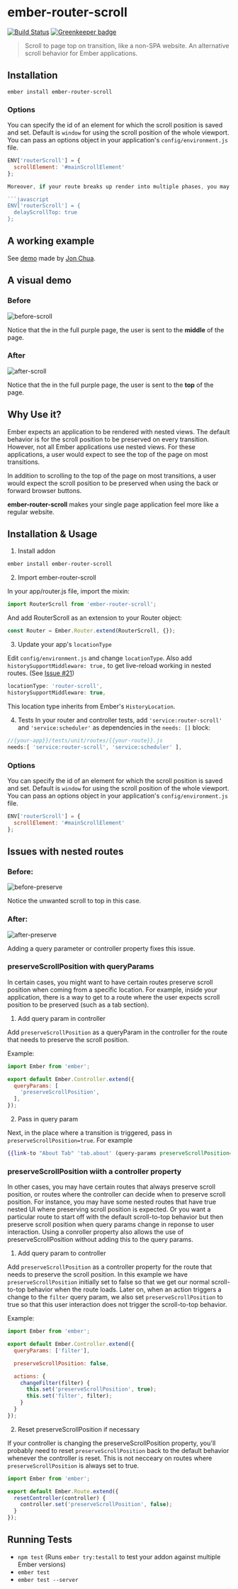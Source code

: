 # ember-router-scroll

[![Build Status](https://travis-ci.org/dollarshaveclub/ember-router-scroll.svg?branch=master)](https://travis-ci.org/dollarshaveclub/ember-router-scroll) [![Greenkeeper badge](https://badges.greenkeeper.io/dollarshaveclub/ember-router-scroll.svg)](https://greenkeeper.io/)

> Scroll to page top on transition, like a non-SPA website. An alternative scroll behavior for Ember applications.

## Installation

```
ember install ember-router-scroll
```

### Options
You can specify the id of an element for which the scroll position is saved and set. Default is `window` for using the scroll position of the whole viewport. You can pass an options object in your application's `config/environment.js` file.

```javascript
ENV['routerScroll'] = {
  scrollElement: '#mainScrollElement'
};

Moreover, if your route breaks up render into multiple phases, you may need to delay scrollTop functionality until after the First Meaningful Paint using `delayScrollTop: true` in your config.  This `delayScrollTop` defaults to `false`.

```javascript
ENV['routerScroll'] = {
  delayScrollTop: true
};
```

## A working example
See [demo](https://dollarshaveclub.github.io/router-scroll-demo/) made by [Jon Chua](https://github.com/Chuabacca/).

## A visual demo

### Before
![before-scroll](https://cloud.githubusercontent.com/assets/4430436/17122972/0a1fe454-5295-11e6-937f-f1f5beab9d6b.gif)

Notice that the in the full purple page, the user is sent to the **middle** of the page.

### After
![after-scroll](https://cloud.githubusercontent.com/assets/4430436/17122970/07c1a3a0-5295-11e6-977f-37eb955d95b1.gif)

Notice that the in the full purple page, the user is sent to the **top** of the page.

## Why Use it?

Ember expects an application to be rendered with nested views. The default behavior is for the scroll position to be preserved on every transition. However, not all Ember applications use nested views. For these applications, a user would expect to see the top of the page on most transitions.

In addition to scrolling to the top of the page on most transitions, a user would expect the scroll position to be preserved when using the back or forward browser buttons.

**ember-router-scroll** makes your single page application feel more like a regular website.


## Installation & Usage

1. Install addon

```bash
ember install ember-router-scroll
```

2. Import ember-router-scroll

In your app/router.js file, import the mixin:

```javascript
import RouterScroll from 'ember-router-scroll';
```

And add RouterScroll as an extension to your Router object:

```javascript
const Router = Ember.Router.extend(RouterScroll, {});
```

3. Update your app's `locationType`

Edit `config/environment.js` and change `locationType`.
Also add `historySupportMiddleware: true,` to get live-reload working in nested routes. (See [Issue #21](https://github.com/dollarshaveclub/ember-router-scroll/issues/21))

```js
locationType: 'router-scroll',
historySupportMiddleware: true,
```

This location type inherits from Ember's `HistoryLocation`.

4. Tests
In your router and controller tests, add `'service:router-scroll'` and `'service:scheduler'` as dependencies in the `needs: []` block:

```js
//{your-app}}/tests/unit/routes/{{your-route}}.js
needs:[ 'service:router-scroll', 'service:scheduler' ],
```

### Options
You can specify the id of an element for which the scroll position is saved and set. Default is `window` for using the scroll position of the whole viewport. You can pass an options object in your application's `config/environment.js` file.

```javascript
ENV['routerScroll'] = {
  scrollElement: '#mainScrollElement'
};
```

## Issues with nested routes

### Before:
![before-preserve](https://cloud.githubusercontent.com/assets/4430436/17122971/0a1e34ce-5295-11e6-8d30-9f687dd69dbb.gif)

Notice the unwanted scroll to top in this case.

### After:
![after-preserve](https://cloud.githubusercontent.com/assets/4430436/17122969/07acbb48-5295-11e6-9900-f9ba519affa4.gif)

Adding a query parameter or controller property fixes this issue.

### preserveScrollPosition with queryParams

In certain cases, you might want to have certain routes preserve scroll position when coming from a specific location. For example, inside your application, there is a way to get to a route where the user expects scroll position to be preserved (such as a tab section).

1. Add query param in controller

Add `preserveScrollPosition` as a queryParam in the controller for the route that needs to preserve the scroll position.

Example:

```javascript
import Ember from 'ember';

export default Ember.Controller.extend({
  queryParams: [
    'preserveScrollPosition',
  ],
});
```

2. Pass in query param

Next, in the place where a transition is triggered, pass in `preserveScrollPosition=true`. For example

```handlebars
{{link-to "About Tab" 'tab.about' (query-params preserveScrollPosition=true) }}
```

### preserveScrollPosition wiith a controller property

In other cases, you may have certain routes that always preserve scroll position, or routes where the controller can decide when to preserve scroll position. For instance, you may have some nested routes that have true nested UI where preserving scroll position is expected. Or you want a particular route to start off with the default scroll-to-top behavior but then preserve scroll position when query params change in reponse to user interaction. Using a conroller property also allows the use of preserveScrollPosition without adding this to the query params.


1. Add query param to controller

Add `preserveScrollPosition` as a controller property for the route that needs to preserve the scroll position.
In this example we have `preserveScrollPosition` initially set to false so that we get our normal scroll-to-top behavior when the route loads. Later on, when an action triggers a change to the `filter` query param, we also set `preserveScrollPosition` to true so that this user interaction does not trigger the scroll-to-top behavior.

Example:

```javascript
import Ember from 'ember';

export default Ember.Controller.extend({
  queryParams: ['filter'],

  preserveScrollPosition: false,

  actions: {
    changeFilter(filter) {
      this.set('preserveScrollPosition', true);
      this.set('filter', filter);
    }
  }
});
```

2. Reset preserveScrollPosition if necessary

If your controller is changing the preserveScrollPosition property, you'll probably need to reset `preserveScrollPosition` back to the default behavior whenever the controller is reset. This is not necceary on routes where `preserveScrollPosition` is always set to true.

```javascript
import Ember from 'ember';

export default Ember.Route.extend({
  resetController(controller) {
    controller.set('preserveScrollPosition', false);
  }
});
```

## Running Tests

* `npm test` (Runs `ember try:testall` to test your addon against multiple Ember versions)
* `ember test`
* `ember test --server`
